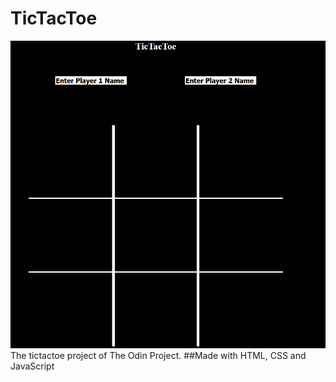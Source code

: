 # TicTacToe
![](preview.png)
The tictactoe project of The Odin Project. 
##Made with HTML, CSS and JavaScript

